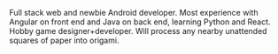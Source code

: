 Full stack web and newbie Android developer. Most experience with Angular on front end and Java on back end, learning Python and React. Hobby game designer+developer. Will process any nearby unattended squares of paper into origami.

